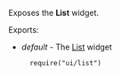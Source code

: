 Exposes the **List** widget.

Exports:

- *default* - The [List](/api-reference/10%20UI%20Widgets/dxList '/Documentation/ApiReference/UI_Widgets/dxList/') widget

        require("ui/list")
